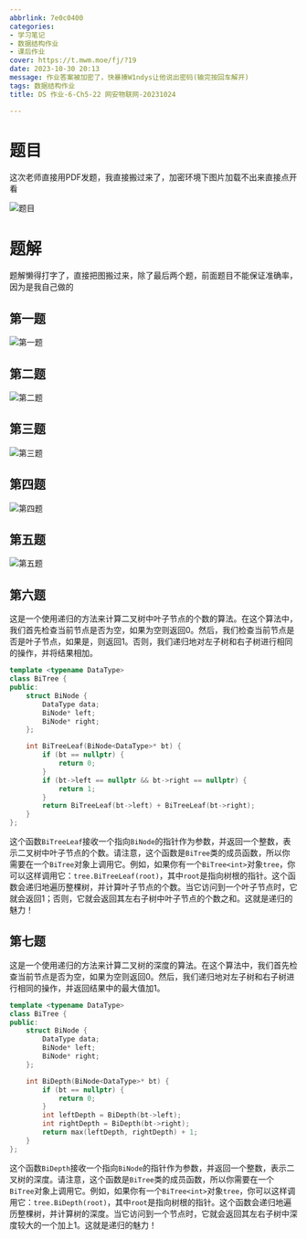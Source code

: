```yaml
---
abbrlink: 7e0c0400
categories:
- 学习笔记
- 数据结构作业
- 课后作业
cover: https://t.mwm.moe/fj/?19
date: 2023-10-30 20:13
message: 作业答案被加密了，快暴揍W1ndys让他说出密码(输完按回车解开)
tags: 数据结构作业
title: DS 作业-6-Ch5-22 网安物联网-20231024

---
```


# 题目

这次老师直接用PDF发题，我直接搬过来了，加密环境下图片加载不出来直接点开看

![题目](../img/DS-homework/DS-homework-6-Ch5-22wanganwulian-20231024.jpg)

# 题解

题解懒得打字了，直接把图搬过来，除了最后两个题，前面题目不能保证准确率，因为是我自己做的

## 第一题

![第一题](../img/DS-homework/DS-homework-6-Ch5-22wanganwulian-20231024-1.jpg)

## 第二题

![第二题](../img/DS-homework/DS-homework-6-Ch5-22wanganwulian-20231024-2.jpg)

## 第三题

![第三题](../img/DS-homework/DS-homework-6-Ch5-22wanganwulian-20231024-3.jpg)

## 第四题

![第四题](../img/DS-homework/DS-homework-6-Ch5-22wanganwulian-20231024-4.jpg)

## 第五题

![第五题](../img/DS-homework/DS-homework-6-Ch5-22wanganwulian-20231024-5.jpg)

## 第六题

这是一个使用递归的方法来计算二叉树中叶子节点的个数的算法。在这个算法中，我们首先检查当前节点是否为空，如果为空则返回0。然后，我们检查当前节点是否是叶子节点，如果是，则返回1。否则，我们递归地对左子树和右子树进行相同的操作，并将结果相加。

```cpp
template <typename DataType>
class BiTree {
public:
    struct BiNode {
        DataType data;
        BiNode* left;
        BiNode* right;
    };

    int BiTreeLeaf(BiNode<DataType>* bt) {
        if (bt == nullptr) {
            return 0;
        }
        if (bt->left == nullptr && bt->right == nullptr) {
            return 1;
        }
        return BiTreeLeaf(bt->left) + BiTreeLeaf(bt->right);
    }
};
```

这个函数`BiTreeLeaf`接收一个指向`BiNode`的指针作为参数，并返回一个整数，表示二叉树中叶子节点的个数。请注意，这个函数是`BiTree`类的成员函数，所以你需要在一个`BiTree`对象上调用它。例如，如果你有一个`BiTree<int>`对象`tree`，你可以这样调用它：`tree.BiTreeLeaf(root)`，其中`root`是指向树根的指针。这个函数会递归地遍历整棵树，并计算叶子节点的个数。当它访问到一个叶子节点时，它就会返回1；否则，它就会返回其左右子树中叶子节点的个数之和。这就是递归的魅力！

## 第七题

这是一个使用递归的方法来计算二叉树的深度的算法。在这个算法中，我们首先检查当前节点是否为空，如果为空则返回0。然后，我们递归地对左子树和右子树进行相同的操作，并返回结果中的最大值加1。

```cpp
template <typename DataType>
class BiTree {
public:
    struct BiNode {
        DataType data;
        BiNode* left;
        BiNode* right;
    };

    int BiDepth(BiNode<DataType>* bt) {
        if (bt == nullptr) {
            return 0;
        }
        int leftDepth = BiDepth(bt->left);
        int rightDepth = BiDepth(bt->right);
        return max(leftDepth, rightDepth) + 1;
    }
};
```

这个函数`BiDepth`接收一个指向`BiNode`的指针作为参数，并返回一个整数，表示二叉树的深度。请注意，这个函数是`BiTree`类的成员函数，所以你需要在一个`BiTree`对象上调用它。例如，如果你有一个`BiTree<int>`对象`tree`，你可以这样调用它：`tree.BiDepth(root)`，其中`root`是指向树根的指针。这个函数会递归地遍历整棵树，并计算树的深度。当它访问到一个节点时，它就会返回其左右子树中深度较大的一个加上1。这就是递归的魅力！